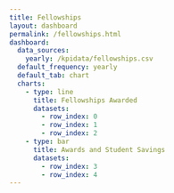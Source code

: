 ```yaml
---
title: Fellowships
layout: dashboard
permalink: /fellowships.html
dashboard:
  data_sources:
    yearly: /kpidata/fellowships.csv
  default_frequency: yearly
  default_tab: chart
  charts:
    - type: line
      title: Fellowships Awarded
      datasets:
        - row_index: 0
        - row_index: 1
        - row_index: 2
    - type: bar
      title: Awards and Student Savings
      datasets:
        - row_index: 3
        - row_index: 4
---
```

